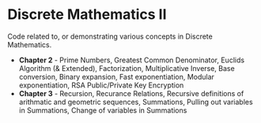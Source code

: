 # Discrete Mathematics II

Code related to, or demonstrating various concepts in Discrete Mathematics.

- **Chapter 2** - Prime Numbers, Greatest Common Denominator, Euclids Algorithm (& Extended), Factorization, Multiplicative Inverse, Base conversion, Binary expansion, Fast exponentiation, Modular exponentiation, RSA Public/Private Key Encryption
- **Chapter 3** - Recursion, Recurance Relations, Recursive definitions of arithmatic and geometric sequences, Summations, Pulling out variables in Summations, Change of variables in Summations